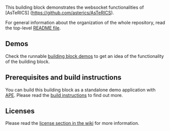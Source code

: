 This building block demonstrates the websocket functionalities of [AsTeRICS] (https://github.com/asterics/AsTeRICS).

For general information about the organization of the whole repository, read the top-level [README file](https://github.com/asterics/P4AllBuildingBlocks/blob/master/README.md).

## Demos
Check the runnable [building block demos](http://asterics.github.io/AsTeRICS/demos.html) to get an idea of the functionality of the building block.

## Prerequisites and build instructions
You can build this building block as a standalone demo application with [APE](https://github.com/asterics/P4AllBuildingBlocks/wiki/AsTeRICS-Packaging-Environment-(APE)).
Please read the [build instructions](https://github.com/asterics/P4AllBuildingBlocks#building-the-project) to find out more.

## Licenses
Please read the [license section in the wiki](https://github.com/asterics/P4AllBuildingBlocks/wiki#license) for more information.
